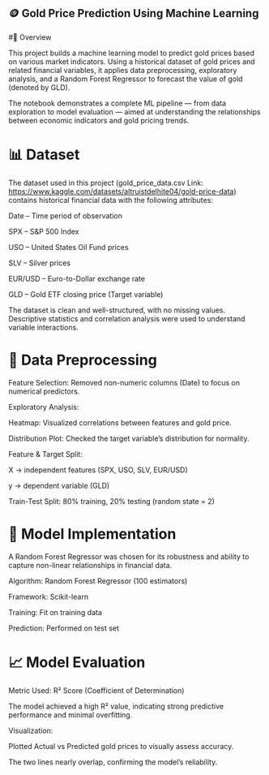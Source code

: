 ## 🪙 Gold Price Prediction Using Machine Learning
#📘 Overview

This project builds a machine learning model to predict gold prices based on various market indicators. Using a historical dataset of gold prices and related financial variables, it applies data preprocessing, exploratory analysis, and a Random Forest Regressor to forecast the value of gold (denoted by GLD).

The notebook demonstrates a complete ML pipeline — from data exploration to model evaluation — aimed at understanding the relationships between economic indicators and gold pricing trends.

# 📊 Dataset

The dataset used in this project (gold_price_data.csv Link: https://www.kaggle.com/datasets/altruistdelhite04/gold-price-data) contains historical financial data with the following attributes:

Date – Time period of observation

SPX – S&P 500 Index

USO – United States Oil Fund prices

SLV – Silver prices

EUR/USD – Euro-to-Dollar exchange rate

GLD – Gold ETF closing price (Target variable)

The dataset is clean and well-structured, with no missing values. Descriptive statistics and correlation analysis were used to understand variable interactions.

# 🧹 Data Preprocessing

Feature Selection: Removed non-numeric columns (Date) to focus on numerical predictors.

Exploratory Analysis:

Heatmap: Visualized correlations between features and gold price.

Distribution Plot: Checked the target variable’s distribution for normality.

Feature & Target Split:

X → independent features (SPX, USO, SLV, EUR/USD)

y → dependent variable (GLD)

Train-Test Split: 80% training, 20% testing (random state = 2)

# 🤖 Model Implementation

A Random Forest Regressor was chosen for its robustness and ability to capture non-linear relationships in financial data.

Algorithm: Random Forest Regressor (100 estimators)

Framework: Scikit-learn

Training: Fit on training data

Prediction: Performed on test set

# 📈 Model Evaluation

Metric Used: R² Score (Coefficient of Determination)

The model achieved a high R² value, indicating strong predictive performance and minimal overfitting.

Visualization:

Plotted Actual vs Predicted gold prices to visually assess accuracy.

The two lines nearly overlap, confirming the model’s reliability.
